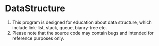 # DataStructure
1. This program is designed for education about data structure, which include link-list, stack, queue, bianry-tree etc.
2. Please note that the source code may contain bugs and intended for reference purposes only.